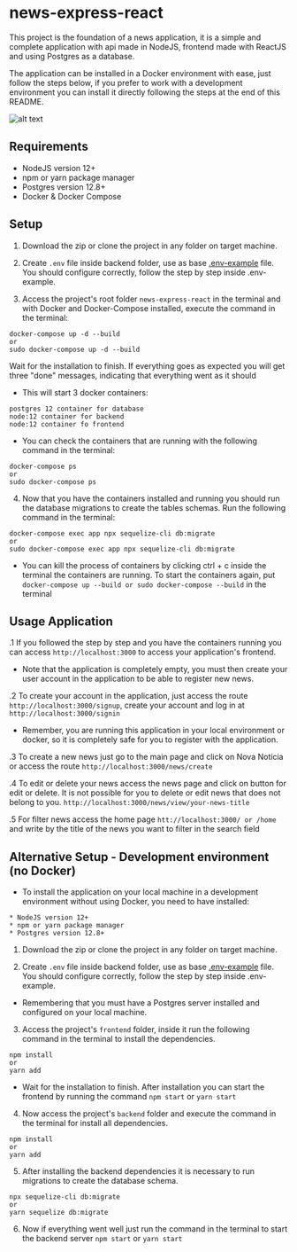 # news-express-react
This project is the foundation of a news application, it is a simple and complete application with api made in NodeJS, frontend made with ReactJS and using Postgres as a database. 

The application can be installed in a Docker environment with ease, just follow the steps below, if you prefer to work with a development environment you can install it directly following the steps at the end of this README.

![alt text](https://i.imgur.com/WrmhFhh.png)

## Requirements
* NodeJS version 12+
* npm or yarn package manager
* Postgres version 12.8+
* Docker & Docker Compose

## Setup
1. Download the zip or clone the project in any folder on target machine.
 
2. Create `.env` file inside backend folder, use as base [.env-example](backend/.env-example) file. You should configure correctly, follow the step by step inside .env-example.

3. Access the project's root folder `news-express-react` in the terminal and with Docker and Docker-Compose installed, execute the command in the terminal:
```
docker-compose up -d --build  
or
sudo docker-compose up -d --build
```
Wait for the installation to finish. If everything goes as expected you will get three "done" messages, indicating that everything went as it should

* This will start 3 docker containers:
```
postgres 12 container for database
node:12 container for backend
node:12 container fo frontend
```

* You can check the containers that are running with the following command in the terminal:
```
docker-compose ps
or
sudo docker-compose ps
```

4. Now that you have the containers installed and running you should run the database migrations to create the tables schemas. Run the following command in the terminal:
```
docker-compose exec app npx sequelize-cli db:migrate
or 
sudo docker-compose exec app npx sequelize-cli db:migrate
```
* You can kill the process of containers by clicking ctrl + c inside the terminal the containers are running. To start the containers again, put `docker-compose up --build or sudo docker-compose --build` in the terminal 

## Usage Application
.1 If you followed the step by step and you have the containers running you can access `http://localhost:3000` to access your application's frontend.
* Note that the application is completely empty, you must then create your user account in the application to be able to register new news.

.2 To create your account in the application, just access the route `http://localhost:3000/signup`, create your account and log in at `http://localhost:3000/signin`
* Remember, you are running this application in your local environment or docker, so it is completely safe for you to register with the application.
 
.3 To create a new news just go to the main page and click on Nova Notícia or access the route `http://localhost:3000/news/create`

.4 To edit or delete your news access the news page and click on button for edit or delete. It is not possible for you to delete or edit news that does not belong to you. `http://localhost:3000/news/view/your-news-title`

.5 For filter news access the home page `htt://localhost:3000/ or /home` and write by the title of the news you want to filter in the search field

## Alternative Setup - Development environment (no Docker)
* To install the application on your local machine in a development environment without using Docker, you need to have installed:
```
* NodeJS version 12+
* npm or yarn package manager
* Postgres version 12.8+
```
1. Download the zip or clone the project in any folder on target machine.
 
2. Create `.env` file inside backend folder, use as base [.env-example](backend/.env-example) file. You should configure correctly, follow the step by step inside .env-example. 
* Remembering that you must have a Postgres server installed and configured on your local machine.

3. Access the project's `frontend` folder, inside it run the following command in the terminal to install the dependencies.
```
npm install  
or
yarn add 
```
* Wait for the installation to finish. After installation you can start the frontend by running the command `npm start` or `yarn start`

4. Now access the project's `backend` folder and execute the command in the terminal for install all dependencies.
```
npm install  
or
yarn add 
```
5. After installing the backend dependencies it is necessary to run migrations to create the database schema.
```
npx sequelize-cli db:migrate
or
yarn sequelize db:migrate
```
6. Now if everything went well just run the command in the terminal to start the backend server `npm start` or `yarn start`

